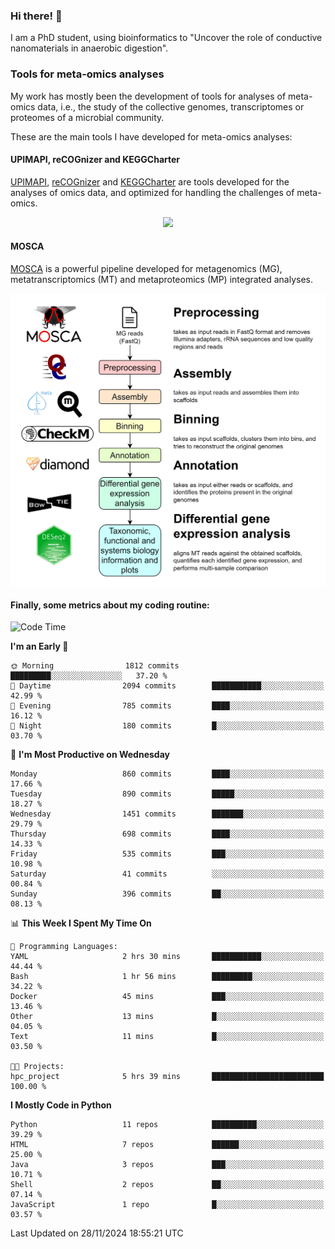 ### Hi there! 👋

I am a PhD student, using bioinformatics to "Uncover the role of conductive nanomaterials in anaerobic digestion".

### Tools for meta-omics analyses

My work has mostly been the development of tools for analyses of meta-omics data, i.e., the study of the collective genomes, transcriptomes or proteomes of a microbial community.

These are the main tools I have developed for meta-omics analyses:

#### UPIMAPI, reCOGnizer and KEGGCharter

[UPIMAPI](https://github.com/iquasere/UPIMAPI), [reCOGnizer](https://github.com/iquasere/reCOGnizer) and [KEGGCharter](https://github.com/iquasere/KEGGCharter) are tools developed for the analyses of omics data, and optimized for handling the challenges of meta-omics.

<p align="center">
    <img src="assets/annotation_paper.png">
</p>

#### MOSCA

[MOSCA](https://github.com/iquasere/MOSCA) is a powerful pipeline developed for metagenomics (MG), metatranscriptomics (MT) and metaproteomics (MP) integrated analyses.

<p align="center">
    <img src="assets/mosca_workflow.png" align="center" width="700">
</p>


#### Finally, some metrics about my coding routine:

<!--START_SECTION:waka-->
![Code Time](http://img.shields.io/badge/Code%20Time-876%20hrs%2016%20mins-blue)

**I'm an Early 🐤** 

```text
🌞 Morning                1812 commits        █████████░░░░░░░░░░░░░░░░   37.20 % 
🌆 Daytime                2094 commits        ███████████░░░░░░░░░░░░░░   42.99 % 
🌃 Evening                785 commits         ████░░░░░░░░░░░░░░░░░░░░░   16.12 % 
🌙 Night                  180 commits         █░░░░░░░░░░░░░░░░░░░░░░░░   03.70 % 
```
📅 **I'm Most Productive on Wednesday** 

```text
Monday                   860 commits         ████░░░░░░░░░░░░░░░░░░░░░   17.66 % 
Tuesday                  890 commits         █████░░░░░░░░░░░░░░░░░░░░   18.27 % 
Wednesday                1451 commits        ███████░░░░░░░░░░░░░░░░░░   29.79 % 
Thursday                 698 commits         ████░░░░░░░░░░░░░░░░░░░░░   14.33 % 
Friday                   535 commits         ███░░░░░░░░░░░░░░░░░░░░░░   10.98 % 
Saturday                 41 commits          ░░░░░░░░░░░░░░░░░░░░░░░░░   00.84 % 
Sunday                   396 commits         ██░░░░░░░░░░░░░░░░░░░░░░░   08.13 % 
```


📊 **This Week I Spent My Time On** 

```text
💬 Programming Languages: 
YAML                     2 hrs 30 mins       ███████████░░░░░░░░░░░░░░   44.44 % 
Bash                     1 hr 56 mins        █████████░░░░░░░░░░░░░░░░   34.22 % 
Docker                   45 mins             ███░░░░░░░░░░░░░░░░░░░░░░   13.46 % 
Other                    13 mins             █░░░░░░░░░░░░░░░░░░░░░░░░   04.05 % 
Text                     11 mins             █░░░░░░░░░░░░░░░░░░░░░░░░   03.50 % 

🐱‍💻 Projects: 
hpc_project              5 hrs 39 mins       █████████████████████████   100.00 % 
```

**I Mostly Code in Python** 

```text
Python                   11 repos            ██████████░░░░░░░░░░░░░░░   39.29 % 
HTML                     7 repos             ██████░░░░░░░░░░░░░░░░░░░   25.00 % 
Java                     3 repos             ███░░░░░░░░░░░░░░░░░░░░░░   10.71 % 
Shell                    2 repos             ██░░░░░░░░░░░░░░░░░░░░░░░   07.14 % 
JavaScript               1 repo              █░░░░░░░░░░░░░░░░░░░░░░░░   03.57 % 
```




 Last Updated on 28/11/2024 18:55:21 UTC
<!--END_SECTION:waka-->

